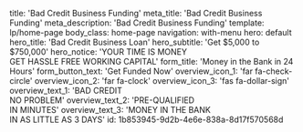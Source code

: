 title: 'Bad Credit Business Funding'
meta_title: 'Bad Credit Business Funding'
meta_description: 'Bad Credit Business Funding'
template: lp/home-page
body_class: home-page
navigation: with-menu
hero: default
hero_title: 'Bad Credit Business Loan'
hero_subtitle: 'Get $5,000 to $750,000'
hero_notice: 'YOUR TIME IS MONEY </br>GET HASSLE FREE WORKING CAPITAL'
form_title: 'Money in the Bank in 24 Hours'
form_button_text: 'Get Funded Now'
overview_icon_1: 'far fa-check-circle'
overview_icon_2: 'far fa-clock'
overview_icon_3: 'fas fa-dollar-sign'
overview_text_1: 'BAD CREDIT </br> NO PROBLEM'
overview_text_2: 'PRE-QUALIFIED </br> IN MINUTES'
overview_text_3: 'MONEY IN THE BANK </br>IN AS LITTLE AS 3 DAYS'
id: 1b853945-9d2b-4e6e-838a-8d17f570568d
